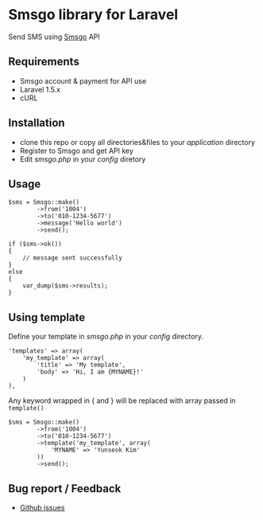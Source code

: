 # Smsgo library for Laravel

Send SMS using [Smsgo](http://www.smsgo.co.kr) API


## Requirements

- Smsgo account & payment for API use
- Laravel 1.5.x
- cURL


## Installation

- clone this repo or copy all directories&files to your _application_ directory
- Register to Smsgo and get API key
- Edit _smsgo.php_ in your _config_ diretory


## Usage

    $sms = Smsgo::make()
            ->from('1004')
            ->to('010-1234-5677')
            ->message('Hello world')
            ->send();

    if ($sms->ok())
    {
        // message sent successfully
    }
    else
    {
        var_dump($sms->results);
    }


## Using template

Define your template in _smsgo.php_ in your _config_ directory.

	'templates' => array(
        'my_template' => array(
            'title' => 'My template',
            'body' => 'Hi, I am {MYNAME}!'
 		)
 	),
 	

Any keyword wrapped in { and } will be replaced with array passed in `template()`
 
    $sms = Smsgo::make()
            ->from('1004')
            ->to('010-1234-5677')
            ->template('my_template', array(
				'MYNAME' => 'Yunseok Kim'
            ))
            ->send();
            
## Bug report / Feedback

- [Github issues](https://github.com/mywizz/smsgo-for-laravel/issues)
